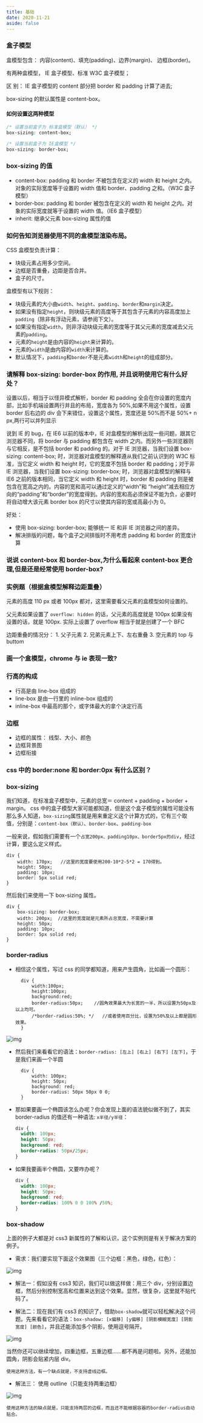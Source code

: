 ```yaml
---
title: 基础
date: 2020-11-21
aside: false
---
```


### 盒子模型

盒模型包含： 内容(content)、填充(padding)、边界(margin)、 边框(border)。

有两种盒模型， IE 盒子模型、标准 W3C 盒子模型；

区 别： IE 盒子模型的 content 部分把 border 和 padding 计算了进去;

box-sizing 的默认属性是 content-box。

#### 如何设置这两种模型

```css
/* 设置当前盒子为 标准盒模型（默认） */
box-sizing: content-box;

/* 设置当前盒子为 IE盒模型 */
box-sizing: border-box;
```

### box-sizing 的值

- content-box: padding 和 border 不被包含在定义的 width 和 height 之内。对象的实际宽度等于设置的
  width 值和 border、padding 之和。（W3C 盒子模型）
- border-box: padding 和 border 被包含在定义的 width 和 height 之内。对象的实际宽度就等于设置的
  width 值。（IE6 盒子模型）
- inherit: 继承父元素 box-sizing 属性的值

### 如何告知浏览器使用不同的盒模型渲染布局。

CSS 盒模型负责计算：

- 块级元素占用多少空间。
- 边框是否重叠，边距是否合并。
- 盒子的尺寸。

盒模型有以下规则：

- 块级元素的大小由`width`、`height`、`padding`、`border`和`margin`决定。
- 如果没有指定`height`，则块级元素的高度等于其包含子元素的内容高度加上`padding`（除非有浮动元素，请参阅下文）。
- 如果没有指定`width`，则非浮动块级元素的宽度等于其父元素的宽度减去父元素的`padding`。
- 元素的`height`是由内容的`height`来计算的。
- 元素的`width`是由内容的`width`来计算的。
- 默认情况下，`padding`和`border`不是元素`width`和`height`的组成部分。

### 请解释 box-sizing: border-box 的作用, 并且说明使用它有什么好处？

设置以后，相当于以怪异模式解析，border 和 padding 全会在你设置的宽度内部，比如手机端设置两行并且的布局，宽度各为 50%,如果不用这个属性，设置 border 后右边的 div 会下来错位，设置这个属性，宽度还是 50%而不是 50%+ n px,两行可以并列显示

说到 IE 的 bug，在 IE6 以前的版本中，IE 对盒模型的解析出现一些问题，跟其它浏览器不同，将 border 与 padding 都包含在 width 之内。而另外一些浏览器则与它相反，是不包括 border 和 padding 的。对于 IE 浏览器，当我们设置 box-sizing: content-box; 时，浏览器对盒模型的解释遵从我们之前认识到的 W3C 标准，当它定义 width 和 height 时，它的宽度不包括 border 和 padding；对于非 IE 浏览器，当我们设置 box-sizing: border-box; 时，浏览器对盒模型的解释与 IE6 之前的版本相同，当它定义 width 和 height 时，border 和 padding 则是被包含在宽高之内的。内容的宽和高可以通过定义的“width”和 “height”减去相应方向的“padding”和“border”的宽度得到。内容的宽和高必须保证不能为负，必要时将自动增大该元素 border box 的尺寸以使其内容的宽或高最小为 0。

好处：

- 使用 box-sizing: border-box; 能够统一 IE 和非 IE 浏览器之间的差异。
- 解决排版的问题，每个盒子之间排版时不用考虑 padding 和 border 的宽度计算

### 说说 content-box 和 border-box,为什么看起来 content-box 更合理,但是还是经常使用 border-box?

### 实例题（根据盒模型解释边距重叠）

元素的高度 110 px 或者 100px 都对，这里需要看父元素的盒模型如何设置的。

父元素如果设置了 `overflow: hidden` 的话，父元素的高度就是 100px 如果没有设置的话，就是 100px. 实际上设置了 overflow 相当于就是创建了一个 BFC

边距重叠的情况分： 1. 父子元素 2. 兄弟元素上下、左右重叠 3. 空元素的 top 与 buttom

### 画一个盒模型，chrome 与 ie 表现一致?

### 行高的构成

- 行高是由 line-box 组成的
- line-box 是由一行里的 inline-box 组成的
- inline-box 中最高的那个，或字体最大的拿个决定行高

### 边框

- 边框的属性： 线型、大小、颜色
- 边框背景图
- 边框衔接

### css 中的 border:none 和 border:0px 有什么区别？

### box-sizing

我们知道，在标准盒子模型中，元素的总宽＝ content + padding + border + margin。 css 中的盒子模型大家可能都知道，但是这个盒子模型的属性可能没有那么多人知道，`box-sizing`属性就是用来重定义这个计算方式的，它有三个取值，分别是：`content-box（默认）`、`border-box`、`padding-box`

一般来说，假如我们需要有一个`占宽200px、padding10px、border5px的div`，经过计算，要这么定义样式。

```
div {
    width: 170px;   //这里的宽度要使用200-10*2-5*2 = 170得到。
    height: 50px;
    padding: 10px;
    border: 5px solid red;
}
```

然后我们来使用一下 box-sizing 属性。

```
div {
    box-sizing: border-box;
    width: 200px;  //这里的宽度就是元素所占总宽度，不需要计算
    height: 50px;
    padding: 10px;
    border: 5px solid red;
}
```

### border-radius

- 相信这个属性，写过 css 的同学都知道，用来产生圆角，比如画一个圆形：

  ```
    div {
        width:100px;
        height:100px;
        background:red;
        border-radius:50px;    //圆角效果最大为长宽的一半，所以设置为50px及以上均可。
        /*border-radius:50%; */   //或者使用百分比，设置为50%及以上都是圆形效果。
    }
  ```

![img](https://lc-api-gold-cdn.xitu.io/4196b0ab5944c4f1ea44.png?imageView2/0/w/1280/h/960/format/webp/ignore-error/1)

- 然后我们来看看它的语法：`border-radius: [左上] [右上] [右下] [左下]`，于是我们来画一个半圆

  ```
    div {
        width: 100px;
        height: 50px;
        background: red;
        border-radius: 50px 50px 0 0;
    }
  ```

* 那如果要画一个椭圆该怎么办呢？你会发现上面的语法貌似做不到了，其实 border-radius 的值还有一种语法: `x半径/y半径`：

  ```css
  div {
    width: 100px;
    height: 50px;
    background: red;
    border-radius: 50px/25px;
  }
  ```

- 如果我要画半个椭圆，又要咋办呢？

  ```css
  div {
    width: 100px;
    height: 50px;
    background: red;
    border-radius: 100% 0 0 100% /50%;
  }
  ```

### box-shadow

上面的例子大都是对 css3 新属性的了解和认识，这个实例则是有关于解决方案的例子。

- 需求：我们要实现下面这个效果图（三个边框：黑色，绿色，红色）：

![img](https://lc-api-gold-cdn.xitu.io/05b9a5e336c41c36d201.png?imageView2/0/w/1280/h/960/format/webp/ignore-error/1)

- 解法一：假如没有 css3 知识，我们可以做这样做：用三个 div，分别设置边框，然后分别控制宽高和位置来达到这个效果。显然，很复杂，这里就不贴代码了。

- 解法二：现在我们有 css3 的知识了，借助`box-shadow`就可以轻松解决这个问题。先来看看它的语法：`box-shadow: [x偏移] [y偏移] [阴影模糊宽度] [阴影宽度] [颜色]`，并且还能添加多个阴影，使用逗号隔开。

![img](https://lc-api-gold-cdn.xitu.io/8aaee4fee8e7723b4448.gif?imageView2/0/w/1280/h/960/format/webp/ignore-error/1)

当然你还可以继续增加，四重边框，五重边框......都不再是问题啦。另外，还能加圆角，阴影会贴紧内层 div。

`使用这种方法，有一个缺点就是，不支持虚线边框。`

- 解法三： 使用 outline（只能支持两重边框）

![img](https://lc-api-gold-cdn.xitu.io/28ee989d549a334778a3.gif?imageView2/0/w/1280/h/960/format/webp/ignore-error/1)

`使用这种方法的缺点就是，只能支持两层的边框，而且还不能根据容器的border-radius自动贴合。`
